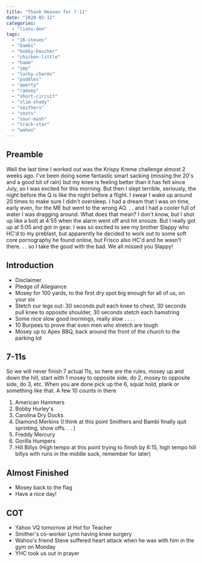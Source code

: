 ```yaml
---
title: "Thank Heaven for 7-11"
date: "2020-02-12"
categories: 
  - "lions-den"
tags: 
  - "16-steves"
  - "bambi"
  - "bobby-boucher"
  - "chicken-little"
  - "hamm"
  - "imp"
  - "lucky-charms"
  - "puddles"
  - "qwerty"
  - "ramsey"
  - "short-circuit"
  - "slim-shady"
  - "smithers"
  - "snots"
  - "sour-mash"
  - "track-star"
  - "wahoo"
---
```


## Preamble

Well the last time I worked out was the Krispy Kreme challenge almost 2 weeks ago. I've been doing some fantastic smart sacking (missing the 20's and a good bit of rain) but my knee is feeling better than it has felt since July, so I was excited for this morning. But then I slept terrible, seriously, the night before the Q is like the night before a flight. I swear I wake up around 20 times to make sure I didn't oversleep. I had a dream that I was on time, early even, for the ME but went to the wrong AO. . . and I had a cooler full of water I was dragging around. What does that mean? I don't know, but I shot up like a bolt at 4:55 when the alarm went off and hit snooze. But I really got up at 5:05 and got in gear. I was so excited to see my brother Slappy who HC'd to my preblast, but apparently he decided to work out to some soft core pornography he found online, but Frisco also HC'd and he wasn't there. . . so I take the good with the bad. We all missed you Slappy!

## Introduction

- Disclaimer
- Pledge of Allegiance
- Mosey for 100 yards, to the first dry spot big enough for all of us, on your six
- Stetch our legs out: 30 seconds pull each knee to chest, 30 seconds pull knee to opposite shoulder, 30 seconds stetch each hamstring
- Some nice slow good mornings, really slow . . . .
- 10 Burpees to prove that even men who stretch are tough
- Mosey up to Apex BBQ, back around the front of the church to the parking lot

## 7-11s

So we will never finish 7 actual 11s, so here are the rules, mosey up and down the hill, start with 1 mosey to opposite side, do 2, mosey to opposite side, do 3, etc. When you are done pick up the 6, squat hold, plank or something like that. A few 10 counts in there

1. American Hammers
2. Bobby Hurley's
3. Carolina Dry Docks
4. Diamond Merkins (I think at this point Smithers and Bambi finally quit sprinting, show offs. . . )
5. Freddy Mercury
6. Gorilla Humpers
7. Hill Billys (High tempo at this point trying to finish by 6:15, high tempo hill billys with runs in the middle suck, remember for later)

## Almost Finished

- Mosey back to the flag
- Have a nice day!

## COT

- Yahoo VQ tomorrow at Hot for Teacher
- Smither's co-worker Lynn having knee surgery
- Wahoo's friend Steve suffered heart attack when he was with him in the gym on Monday
- YHC took us out in prayer
